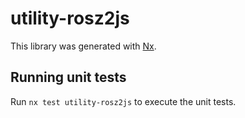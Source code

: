 # utility-rosz2js

This library was generated with [Nx](https://nx.dev).

## Running unit tests

Run `nx test utility-rosz2js` to execute the unit tests.
